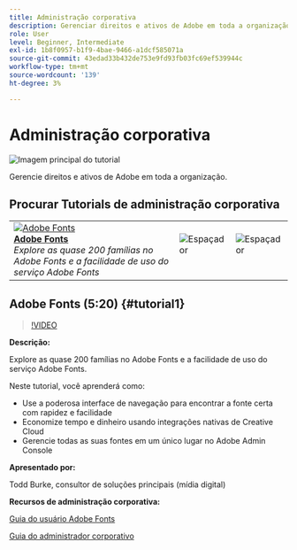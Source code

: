 ```yaml
---
title: Administração corporativa
description: Gerenciar direitos e ativos de Adobe em toda a organização
role: User
level: Beginner, Intermediate
exl-id: 1b8f0957-b1f9-4bae-9466-a1dcf585071a
source-git-commit: 43edad33b432de753e9fd93fb03fc69ef539944c
workflow-type: tm+mt
source-wordcount: '139'
ht-degree: 3%

---
```


# Administração corporativa

![Imagem principal do tutorial](../assets/hero_cce.jpg)

Gerencie direitos e ativos de Adobe em toda a organização.

## Procurar Tutorials de administração corporativa

<table style="table-layout:fixed">
<tr>
 <td>
   <a href="enterprise.md#tutorial1">
      <img alt="Adobe Fonts" src="../assets/fonts_burke_thumbnail.jpg" />
   </a>
    <div>
   <a href="enterprise.md#tutorial1"><strong>Adobe Fonts</strong></a>
    </div>
    <em>Explore as quase 200 famílias no Adobe Fonts e a facilidade de uso do serviço Adobe Fonts</em>
    <br>
  </td>
  <td>
    <img alt="Espaçador" src="../assets/Whitespacer.png" />
    <div>
    <br>
  </td>
  <td>
    <img alt="Espaçador" src="../assets/Whitespacer.png" />
    <div>
    <br>
  </td>
</tr>
</table>

## Adobe Fonts (5:20) {#tutorial1}

>[!VIDEO](https://video.tv.adobe.com/v/328226?hidetitle=true)

**Descrição:**

Explore as quase 200 famílias no Adobe Fonts e a facilidade de uso do serviço Adobe Fonts.

Neste tutorial, você aprenderá como:
* Use a poderosa interface de navegação para encontrar a fonte certa com rapidez e facilidade
* Economize tempo e dinheiro usando integrações nativas de Creative Cloud
* Gerencie todas as suas fontes em um único lugar no Adobe Admin Console

**Apresentado por:**

Todd Burke, consultor de soluções principais (mídia digital)

**Recursos de administração corporativa:**

[Guia do usuário Adobe Fonts](https://helpx.adobe.com/fonts/user-guide.html)

[Guia do administrador corporativo](https://helpx.adobe.com/enterprise/admin-guide.html)

